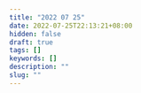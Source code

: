 ```yaml
---
title: "2022 07 25"
date: 2022-07-25T22:13:21+08:00
hidden: false
draft: true
tags: []
keywords: []
description: ""
slug: ""
---
```


